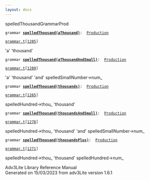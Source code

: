 ```yaml
---
layout: docs
---
```

<span class="title">spelledThousand</span><span class="type">GrammarProd</span>

`grammar `**[`spelledThousand(aThousand)`](../object/spelledThousand(aThousand).html)**` :   `[`Production`](../object/Production.html)

[`grammar.t`](../file/grammar.t.html)`[`[`1285`](../source/grammar.t.html#1285)`]`

<div class="gramrule">

'a' 'thousand'

</div>

`grammar `**[`spelledThousand(aThousandAndSmall)`](../object/spelledThousand(aThousandAndSmall).html)**` :   `[`Production`](../object/Production.html)

[`grammar.t`](../file/grammar.t.html)`[`[`1289`](../source/grammar.t.html#1289)`]`

<div class="gramrule">

'a' 'thousand' 'and' spelledSmallNumber-\>num\_  

</div>

`grammar `**[`spelledThousand(thousands)`](../object/spelledThousand(thousands).html)**` :   `[`Production`](../object/Production.html)

[`grammar.t`](../file/grammar.t.html)`[`[`1265`](../source/grammar.t.html#1265)`]`

<div class="gramrule">

spelledHundred-\>thou\_ 'thousand'  

</div>

`grammar `**[`spelledThousand(thousandsAndSmall)`](../object/spelledThousand(thousandsAndSmall).html)**` :   `[`Production`](../object/Production.html)

[`grammar.t`](../file/grammar.t.html)`[`[`1278`](../source/grammar.t.html#1278)`]`

<div class="gramrule">

spelledHundred-\>thou\_ 'thousand' 'and' spelledSmallNumber-\>num\_  

</div>

`grammar `**[`spelledThousand(thousandsPlus)`](../object/spelledThousand(thousandsPlus).html)**` :   `[`Production`](../object/Production.html)

[`grammar.t`](../file/grammar.t.html)`[`[`1271`](../source/grammar.t.html#1271)`]`

<div class="gramrule">

spelledHundred-\>thou\_ 'thousand' spelledHundred-\>num\_  

</div>

<div class="ftr">

Adv3Lite Library Reference Manual  
Generated on 15/03/2023 from adv3Lite version 1.6.1

</div>
